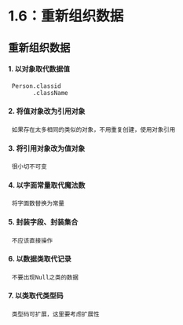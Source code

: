 # 1.6：重新组织数据

## 重新组织数据

#### 1. 以对象取代数据值

```
 Person.classid
       .className
```

#### 2. 将值对象改为引用对象

```
 如果存在太多相同的类似的对象，不用重复创建，使用对象引用
```

#### 3. 将引用对象改为值对象

```
 很小切不可变
```

#### 4. 以字面常量取代魔法数

```
 将字面数替换为常量
```

#### 5. 封装字段、封装集合

```
 不应该直接操作
```

#### 6. 以数据类取代记录

```
 不要出现Null之类的数据
```

#### 7. 以类取代类型码

```
 类型码可扩展，这里要考虑扩展性                         
```